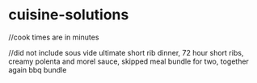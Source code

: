 # cuisine-solutions

//cook times are in minutes


//did not include sous vide ultimate short rib dinner, 72 hour short ribs, creamy polenta and morel sauce, skipped meal bundle for two, together again bbq bundle